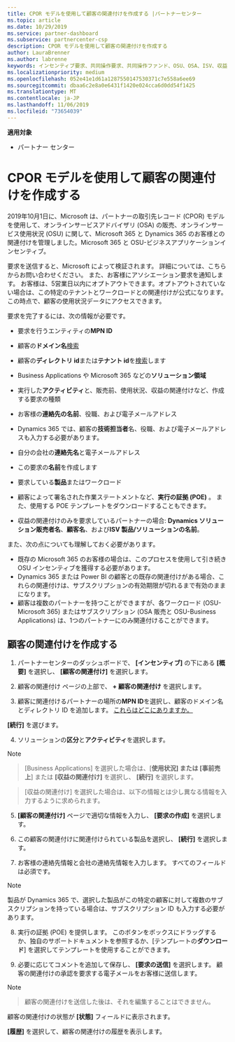 ```yaml
---
title: CPOR モデルを使用して顧客の関連付けを作成する |パートナーセンター
ms.topic: article
ms.date: 10/29/2019
ms.service: partner-dashboard
ms.subservice: partnercenter-csp
description: CPOR モデルを使用して顧客の関連付けを作成する
author: LauraBrenner
ms.author: labrenne
keywords: インセンティブ要求、共同操作要求、共同操作ファンド、OSU、OSA、ISV、収益関連
ms.localizationpriority: medium
ms.openlocfilehash: 052e41e1d61a1287550147530371c7e558a6ee69
ms.sourcegitcommit: dbaa6c2e8a0e6431f1420e024cca6d0dd54f1425
ms.translationtype: MT
ms.contentlocale: ja-JP
ms.lasthandoff: 11/06/2019
ms.locfileid: "73654039"
---
```

**適用対象**

-  パートナー センター

# <a name="create-a-customer-association-using-the-cpor-model"></a>CPOR モデルを使用して顧客の関連付けを作成する

2019年10月1日に、Microsoft は、パートナーの取引先レコード (CPOR) モデルを使用して、オンラインサービスアドバイザリ (OSA) の販売、オンラインサービス使用状況 (OSU) に関して、Microsoft 365 と Dynamics 365 のお客様との関連付けを管理しました。Microsoft 365 と OSU-ビジネスアプリケーションインセンティブ。

要求を送信すると、Microsoft によって検証されます。 詳細については、こちらからお問い合わせください。 また、お客様にアソシエーション要求を通知します。 お客様は、5営業日以内にオプトアウトできます。オプトアウトされていない場合は、この特定のテナントとワークロードとの関連付けが公式になります。 この時点で、顧客の使用状況データにアクセスできます。 

要求を完了するには、次の情報が必要です。

- 要求を行うエンティティの**MPN ID**

- 顧客の**ドメイン名**[検索](https://docs.microsoft.com/partner-center/find-customer-domain-name)

- 顧客の**ディレクトリ id**または**テナント id**を[検索](https://docs.microsoft.com/partner-center/find-customer-domain-name)します

- Business Applications や Microsoft 365 などの**ソリューション領域**

- 実行した**アクティビティ**と、販売前、使用状況、収益の関連付けなど、作成する要求の種類

- お客様の**連絡先の名前**、役職、および電子メールアドレス

- Dynamics 365 では、顧客の**技術担当者**名、役職、および電子メールアドレスも入力する必要があります。

- 自分の会社の**連絡先名**と電子メールアドレス

- この要求の**名前**を作成します

- 要求している**製品**またはワークロード

- 顧客によって署名された作業ステートメントなど、**実行の証拠 (POE)** 。 また、使用する POE テンプレートをダウンロードすることもできます。

- 収益の関連付けのみを要求しているパートナーの場合: **Dynamics ソリューション販売者名**、**顧客名**、および**ISV 製品/ソリューションの名前**。 

また、次の点についても理解しておく必要があります。
- 既存の Microsoft 365 のお客様の場合は、このプロセスを使用して引き続き OSU インセンティブを獲得する必要があります。
- Dynamics 365 または Power BI の顧客との既存の関連付けがある場合、これらの関連付けは、サブスクリプションの有効期限が切れるまで有効のままになります。
- 顧客は複数のパートナーを持つことができますが、各ワークロード (OSU-Microsoft 365) またはサブスクリプション (OSA 販売と OSU-Business Applications) は、1つのパートナーにのみ関連付けることができます。

## <a name="create-a-customer-association"></a>顧客の関連付けを作成する
1.  パートナーセンターのダッシュボードで、 **[インセンティブ]** の下にある **[概要]** を選択し、 **[顧客の関連付け]** を選択します。 

2.  顧客の関連付け ページの上部で、 **+ 顧客の関連付け** を選択します。

3.  顧客に関連付けるパートナーの場所の**MPN ID**を選択し、顧客のドメイン名とディレクトリ ID を追加します。 [これらはどこにありますか。](https://docs.microsoft.com/partner-center/find-customer-domain-name)

**[続行]** を選びます。

4.  ソリューションの**区分**と**アクティビティ**を選択します。 

>[!Note]

>[Business Applications] を選択した場合は、[**使用状況] または [事前売上**] または **[収益の関連付け]** を選択し、 **[続行]** を選択します。 

>[収益の関連付け] を選択した場合は、以下の情報とは少し異なる情報を入力するように求められます。 

5.  **[顧客の関連付け]** ページで適切な情報を入力し、 **[要求の作成]** を選択します。

6.  この顧客の関連付けに関連付けられている製品を選択し、 **[続行]** を選択します。

7.  お客様の連絡先情報と会社の連絡先情報を入力します。 すべてのフィールドは必須です。 

>[!Note]

製品が Dynamics 365 で、選択した製品がこの特定の顧客に対して複数のサブスクリプションを持っている場合は、サブスクリプション ID も入力する必要があります。

8.  実行の証拠 (POE) を提供します。 このボタンをボックスにドラッグするか、独自のサポートドキュメントを参照するか、[テンプレートの**ダウンロード**] を選択してテンプレートを使用することができます。 

9.  必要に応じてコメントを追加して保存し、 **[要求の送信]** を選択します。 顧客の関連付けの承認を要求する電子メールをお客様に送信します。 

>[!NOTE]

>顧客の関連付けを送信した後は、それを編集することはできません。 

顧客の関連付けの状態が **[状態]** フィールドに表示されます。 

**[履歴]** を選択して、顧客の関連付けの履歴を表示します。
